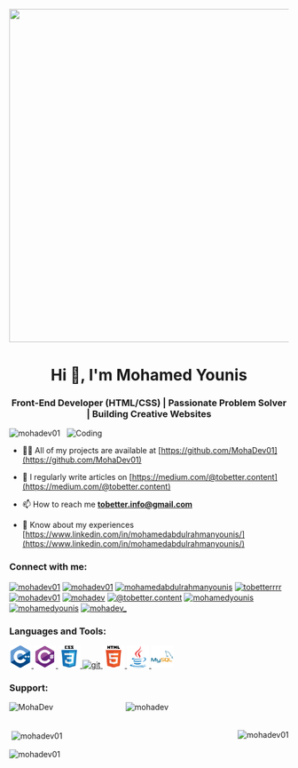 <img display="block" width="1000" height="600" src="https://github.com/MohaDev01/gifs/blob/main/giphy.gif"></img>
<h1 align="center">Hi 👋, I'm Mohamed Younis</h1>
<h3 align="center">Front-End Developer (HTML/CSS) | Passionate Problem Solver | Building Creative Websites</h3>
<img align="right" alt="Coding" width="400" src="https://camo.githubusercontent.com/d9cfcaf5b1f6bb6a18958f19fe010c0f3c2e9fbaa5db12be0f4cacce740eb4d4/68747470733a2f2f692e70696e696d672e636f6d2f6f726967696e616c732f30392f63362f32392f30396336323930336265656261333336646339646137366562356339613130372e676966">

<p align="left"> <img src="https://komarev.com/ghpvc/?username=mohadev01&label=Profile%20views&color=0e75b6&style=flat" alt="mohadev01" /> </p>

- 👨‍💻 All of my projects are available at [https://github.com/MohaDev01](https://github.com/MohaDev01)

- 📝 I regularly write articles on [https://medium.com/@tobetter.content](https://medium.com/@tobetter.content)

- 📫 How to reach me **tobetter.info@gmail.com**

- 📄 Know about my experiences [https://www.linkedin.com/in/mohamedabdulrahmanyounis/](https://www.linkedin.com/in/mohamedabdulrahmanyounis/)

<h3 align="left">Connect with me:</h3>
<p align="left">
<a href="https://codepen.io/mohadev01" target="blank"><img align="center" src="https://raw.githubusercontent.com/rahuldkjain/github-profile-readme-generator/master/src/images/icons/Social/codepen.svg" alt="mohadev01" height="30" width="40" /></a>
<a href="https://dev.to/mohadev01" target="blank"><img align="center" src="https://raw.githubusercontent.com/rahuldkjain/github-profile-readme-generator/master/src/images/icons/Social/devto.svg" alt="mohadev01" height="30" width="40" /></a>
<a href="https://linkedin.com/in/mohamedabdulrahmanyounis" target="blank"><img align="center" src="https://raw.githubusercontent.com/rahuldkjain/github-profile-readme-generator/master/src/images/icons/Social/linked-in-alt.svg" alt="mohamedabdulrahmanyounis" height="30" width="40" /></a>
<a href="https://instagram.com/tobetterrrr" target="blank"><img align="center" src="https://raw.githubusercontent.com/rahuldkjain/github-profile-readme-generator/master/src/images/icons/Social/instagram.svg" alt="tobetterrrr" height="30" width="40" /></a>
<a href="https://dribbble.com/mohadev01" target="blank"><img align="center" src="https://raw.githubusercontent.com/rahuldkjain/github-profile-readme-generator/master/src/images/icons/Social/dribbble.svg" alt="mohadev01" height="30" width="40" /></a>
<a href="https://www.behance.net/mohadev" target="blank"><img align="center" src="https://raw.githubusercontent.com/rahuldkjain/github-profile-readme-generator/master/src/images/icons/Social/behance.svg" alt="mohadev" height="30" width="40" /></a>
<a href="https://medium.com/@tobetter.content" target="blank"><img align="center" src="https://raw.githubusercontent.com/rahuldkjain/github-profile-readme-generator/master/src/images/icons/Social/medium.svg" alt="@tobetter.content" height="30" width="40" /></a>
<a href="https://www.hackerrank.com/mohamedyounis" target="blank"><img align="center" src="https://raw.githubusercontent.com/rahuldkjain/github-profile-readme-generator/master/src/images/icons/Social/hackerrank.svg" alt="mohamedyounis" height="30" width="40" /></a>
<a href="https://www.leetcode.com/mohamedyounis" target="blank"><img align="center" src="https://raw.githubusercontent.com/rahuldkjain/github-profile-readme-generator/master/src/images/icons/Social/leet-code.svg" alt="mohamedyounis" height="30" width="40" /></a>
<a href="https://discord.gg/mohadev_" target="blank"><img align="center" src="https://raw.githubusercontent.com/rahuldkjain/github-profile-readme-generator/master/src/images/icons/Social/discord.svg" alt="mohadev_" height="30" width="40" /></a>
</p>

<h3 align="left">Languages and Tools:</h3>
<p align="left"> <a href="https://www.w3schools.com/cpp/" target="_blank" rel="noreferrer"> <img src="https://raw.githubusercontent.com/devicons/devicon/master/icons/cplusplus/cplusplus-original.svg" alt="cplusplus" width="40" height="40"/> </a> <a href="https://www.w3schools.com/cs/" target="_blank" rel="noreferrer"> <img src="https://raw.githubusercontent.com/devicons/devicon/master/icons/csharp/csharp-original.svg" alt="csharp" width="40" height="40"/> </a> <a href="https://www.w3schools.com/css/" target="_blank" rel="noreferrer"> <img src="https://raw.githubusercontent.com/devicons/devicon/master/icons/css3/css3-original-wordmark.svg" alt="css3" width="40" height="40"/> </a> <a href="https://git-scm.com/" target="_blank" rel="noreferrer"> <img src="https://www.vectorlogo.zone/logos/git-scm/git-scm-icon.svg" alt="git" width="40" height="40"/> </a> <a href="https://www.w3.org/html/" target="_blank" rel="noreferrer"> <img src="https://raw.githubusercontent.com/devicons/devicon/master/icons/html5/html5-original-wordmark.svg" alt="html5" width="40" height="40"/> </a> <a href="https://www.java.com" target="_blank" rel="noreferrer"> <img src="https://raw.githubusercontent.com/devicons/devicon/master/icons/java/java-original.svg" alt="java" width="40" height="40"/> </a> <a href="https://www.mysql.com/" target="_blank" rel="noreferrer"> <img src="https://raw.githubusercontent.com/devicons/devicon/master/icons/mysql/mysql-original-wordmark.svg" alt="mysql" width="40" height="40"/> </a> </p>

<h3 align="left">Support:</h3>
<p><a href="https://www.buymeacoffee.com/MohaDev"> <img align="left" src="https://cdn.buymeacoffee.com/buttons/v2/default-yellow.png" height="50" width="210" alt="MohaDev" /></a><a href="https://ko-fi.com/mohadev"> <img align="left" src="https://cdn.ko-fi.com/cdn/kofi3.png?v=3" height="50" width="210" alt="mohadev" /></a></p><br><br>

<p><img align="right" src="https://github-readme-stats.vercel.app/api/top-langs?username=mohadev01&show_icons=true&locale=en&layout=compact" alt="mohadev01" /></p>

<p>&nbsp;<img align="center" src="https://github-readme-stats.vercel.app/api?username=mohadev01&show_icons=true&locale=en" alt="mohadev01" /></p>

<p><img align="center" src="https://github-readme-streak-stats.herokuapp.com/?user=mohadev01&" alt="mohadev01" /></p>
